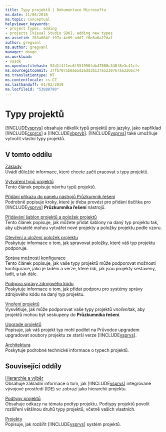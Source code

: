 ```yaml
---
title: Typy projektů | Dokumentace Microsoftu
ms.date: 11/04/2016
ms.topic: conceptual
helpviewer_keywords:
- project types, adding
- projects [Visual Studio SDK], adding new types
ms.assetid: 263a084f-f97a-4e09-add7-f0e8a6a27daf
author: gregvanl
ms.author: gregvanl
manager: douge
ms.workload:
- vssdk
ms.openlocfilehash: 52d1f4f1ec6f551950fdb47808c340f8e3c41cfc
ms.sourcegitcommit: 37fb7075b0a65d2add3b137a5230767aa3266c74
ms.translationtype: MT
ms.contentlocale: cs-CZ
ms.lasthandoff: 01/02/2019
ms.locfileid: "53888790"
---
```

# <a name="project-types"></a>Typy projektů
[!INCLUDE[vsprvs](../../code-quality/includes/vsprvs_md.md)] obsahuje několik typů projektů pro jazyky, jako například [!INCLUDE[csprcs](../../data-tools/includes/csprcs_md.md)] a [!INCLUDE[vbprvb](../../code-quality/includes/vbprvb_md.md)]. [!INCLUDE[vsprvs](../../code-quality/includes/vsprvs_md.md)] také umožňuje vytvořit vlastní typy projektů.  
  
## <a name="in-this-section"></a>V tomto oddílu  
 [Základy](../../extensibility/internals/project-type-essentials.md)  
 Uvádí důležité informace, které chcete začít pracovat s typy projektů.  
  
 [Vytváření typů projektů](../../extensibility/internals/creating-project-types.md)  
 Tento článek popisuje návrhu typů projektů.  
  
 [Přidání příkazu do panelu nástrojů Průzkumník řešení](../../extensibility/adding-a-command-to-the-solution-explorer-toolbar.md)  
 Podrobně popisuje kroky, které je třeba provést pro přidání tlačítka pro [!INCLUDE[vsprvs](../../code-quality/includes/vsprvs_md.md)] **Průzkumníka řešení** nástrojů.  
  
 [Přidávání šablon projektů a položek projektů](../../extensibility/internals/adding-project-and-project-item-templates.md)  
 Tento článek popisuje, jak můžete přidat šablony na daný typ projektu tak, aby uživatelé mohou vytvářet nové projekty a položky projektu podle vzoru.  
  
 [Otevření a uložení položek projektu](../../extensibility/internals/opening-and-saving-project-items.md)  
 Poskytuje informace o tom, jak spravovat položky, které váš typ projektu podporuje.  
  
 [Správa možností konfigurace](../../extensibility/internals/managing-configuration-options.md)  
 Tento článek popisuje, jak vaše typy projektů může podporovat možnosti konfigurace, jako je ladění a verze, které řídí, jak jsou projekty sestaveny, ladit, a tak dále.  
  
 [Podpora správy zdrojového kódu](../../extensibility/internals/supporting-source-control.md)  
 Poskytuje informace o tom, jak přidat podporu pro systémy správy zdrojového kódu na daný typ projektu.  
  
 [Vnoření projektů](../../extensibility/internals/nesting-projects.md)  
 Vysvětluje, jak může podporovat vaše typy projektů *vnoření*tak, aby projektů mohou být seskupeny do **Průzkumníka řešení**.  
  
 [Upgrade projektů](../../extensibility/internals/upgrading-projects.md)  
 Popisuje, jak váš projekt typ mohl podílet na Průvodce upgradem upgradovat soubory projektu ze starší verze [!INCLUDE[vsprvs](../../code-quality/includes/vsprvs_md.md)].  
  
 [Architektura](../../extensibility/internals/project-types-architecture.md)  
 Poskytuje podrobné technické informace o typech projektů.  
  
## <a name="related-sections"></a>Související oddíly  
 [Hierarchie a výběr](../../extensibility/internals/hierarchies-and-selection.md)  
 Obsahuje základní informace o tom, jak [!INCLUDE[vsprvs](../../code-quality/includes/vsprvs_md.md)] integrované vývojové prostředí (IDE) se zobrazí jako hierarchii projektu.  
  
 [Podtypy projektů](../../extensibility/internals/project-subtypes.md)  
 Obsahuje odkazy na témata podtyp projektu. Podtypy projektů povolit rozšíření většinou druhů typy projektů, včetně vašich vlastních.  
  
 [Projekty](../../extensibility/internals/projects.md)  
 Popisuje, jak rozšířit [!INCLUDE[vsprvs](../../code-quality/includes/vsprvs_md.md)] systém projektů.